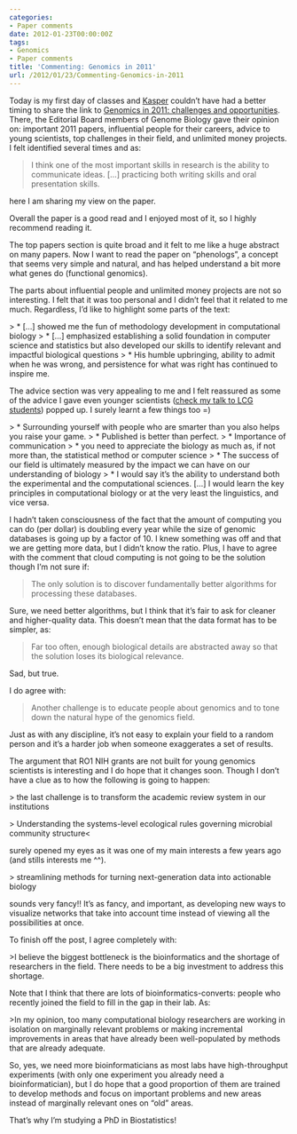 ```yaml
---
categories:
- Paper comments
date: 2012-01-23T00:00:00Z
tags:
- Genomics
- Paper comments
title: 'Commenting: Genomics in 2011'
url: /2012/01/23/Commenting-Genomics-in-2011
---
```


<p>Today is my first day of classes and <a href="http://scholar.google.com/citations?hl=en&amp;user=8XOPyM4AAAAJ&amp;oi=sra">Kasper</a> couldn&#8217;t have had a better timing to share the link to <a href="http://genomebiology.com/2011/12/12/137">Genomics in 2011: challenges and opportunities</a>. There, the Editorial Board members of Genome Biology gave their opinion on: important 2011 papers, influential people for their careers, advice to young scientists, top challenges in their field, and unlimited money projects. I felt identified several times and as:</p>

> <p>I think one of the most important skills in research is the ability to communicate ideas. [&#8230;] practicing both writing skills and oral presentation skills.</p>

<p>here I am sharing my view on the paper.</p>
<p>Overall the paper is a good read and I enjoyed most of it, so I highly recommend reading it.</p>
<p>The top papers section is quite broad and it felt to me like a huge abstract on many papers. Now I want to read the paper on &#8220;phenologs&#8221;, a concept that seems very simple and natural, and has helped understand a bit more what genes do (functional genomics).</p>
<p>The parts about influential people and unlimited money projects are not so interesting. I felt that it was too personal and I didn&#8217;t feel that it related to me much. Regardless, I&#8217;d like to highlight some parts of the text:</p>
> * [&#8230;] showed me the fun of methodology development in computational biology
> * [&#8230;] emphasized establishing a solid foundation in computer science and statistics but also developed our skills to identify relevant and impactful biological questions
> * His humble upbringing, ability to admit when he was wrong, and persistence for what was right has continued to inspire me.
<p>The advice section was very appealing to me and I felt reassured as some of the advice I gave even younger scientists (<a href="http://fellgernon.tumblr.com/post/13739343319/introducing-biostatistics-to-first-year-lcg-students#.Tx3PlmPOz_g">check my talk to LCG students</a>) popped up. I surely learnt a few things too =)</p>
> * Surrounding yourself with people who are smarter than you also helps you raise your game.
> * Published is better than perfect.
> * Importance of communication
> * you need to appreciate the biology as much as, if not more than, the statistical method or computer science
> * The success of our field is ultimately measured by the impact we can have on our understanding of biology
> * I would say it&#8217;s the ability to understand both the experimental and the computational sciences. [&#8230;] I would learn the key principles in computational biology or at the very least the linguistics, and vice versa.

<p>I hadn&#8217;t taken consciousness of the fact that the amount of computing you can do (per dollar) is doubling every year while the size of genomic databases is going up by a factor of 10. I knew something was off and that we are getting more data, but I didn&#8217;t know the ratio. Plus, I have to agree with the comment that cloud computing is not going to be the solution though I&#8217;m not sure if:</p>

> The only solution is to discover fundamentally better algorithms for processing these databases.

<p>Sure, we need better algorithms, but I think that it&#8217;s fair to ask for cleaner and higher-quality data. This doesn&#8217;t mean that the data format has to be simpler, as:</p>

> Far too often, enough biological details are abstracted away so that the solution loses its biological relevance.

<p>Sad, but true.</p>
<p>I do agree with:</p>

> Another challenge is to educate people about genomics and to tone down the natural hype of the genomics field.

<p>Just as with any discipline, it&#8217;s not easy to explain your field to a random person and it&#8217;s a harder job when someone exaggerates a set of results.</p>
<p>The argument that RO1 NIH grants are not built for young genomics scientists is interesting and I do hope that it changes soon. Though I don&#8217;t have a clue as to how the following is going to happen:</p>
> the last challenge is to transform the academic review system in our institutions</p>
> Understanding the systems-level ecological rules governing microbial community structure<
<p>surely opened my eyes as it was one of my main interests a few years ago (and stills interests me ^^).</p>
> streamlining methods for turning next-generation data into actionable biology
<p>sounds very fancy!! It&#8217;s as fancy, and important, as developing new ways to visualize networks that take into account time instead of viewing all the possibilities at once.</p>
<p>To finish off the post, I agree completely with:</p>
>I believe the biggest bottleneck is the bioinformatics and the shortage of researchers in the field. There needs to be a big investment to address this shortage. 
<p>Note that I think that there are lots of bioinformatics-converts: people who recently joined the field to fill in the gap in their lab. As:</p>
>In my opinion, too many computational biology researchers are working in isolation on marginally relevant problems or making incremental improvements in areas that have already been well-populated by methods that are already adequate. 
<p>So, yes, we need more bioinformaticians as most labs have high-throughput experiments (with only one experiment you already need a bioinformatician), but I do hope that a good proportion of them are trained to develop methods and focus on important problems and new areas instead of marginally relevant ones on &#8220;old&#8221; areas.</p>
<p>That&#8217;s why I&#8217;m studying a PhD in Biostatistics!</p>
